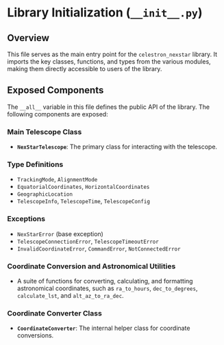 # Library Initialization (`__init__.py`)

## Overview

This file serves as the main entry point for the `celestron_nexstar` library. It imports the key classes, functions, and types from the various modules, making them directly accessible to users of the library.

## Exposed Components

The `__all__` variable in this file defines the public API of the library. The following components are exposed:

### Main Telescope Class

- **`NexStarTelescope`**: The primary class for interacting with the telescope.

### Type Definitions

- `TrackingMode`, `AlignmentMode`
- `EquatorialCoordinates`, `HorizontalCoordinates`
- `GeographicLocation`
- `TelescopeInfo`, `TelescopeTime`, `TelescopeConfig`

### Exceptions

- `NexStarError` (base exception)
- `TelescopeConnectionError`, `TelescopeTimeoutError`
- `InvalidCoordinateError`, `CommandError`, `NotConnectedError`

### Coordinate Conversion and Astronomical Utilities

- A suite of functions for converting, calculating, and formatting astronomical coordinates, such as `ra_to_hours`, `dec_to_degrees`, `calculate_lst`, and `alt_az_to_ra_dec`.

### Coordinate Converter Class

- **`CoordinateConverter`**: The internal helper class for coordinate conversions.

